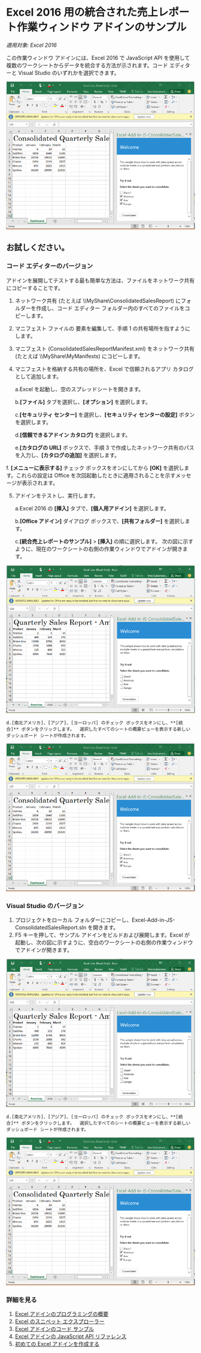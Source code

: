 # Excel 2016 用の統合された売上レポート作業ウィンドウ アドインのサンプル

_適用対象: Excel 2016_

この作業ウィンドウ アドインには、Excel 2016 で JavaScript API を使用して複数のワークシートからデータを統合する方法が示されます。コード エディターと Visual Studio のいずれかを選択できます。

![統合された売上レポートのサンプル](../images/ConsolidatedSalesReport_report.PNG)

## お試しください。
### コード エディターのバージョン

アドインを展開してテストする最も簡単な方法は、ファイルをネットワーク共有にコピーすることです。

1.  ネットワーク共有 (たとえば \\\MyShare\ConsolidatedSalesReport) にフォルダーを作成し、コード エディター フォルダー内のすべてのファイルをコピーします。 
2.  マニフェスト ファイルの <SourceLocation> 要素を編集して、手順 1 の共有場所を指すようにします。 
3.  マニフェスト (ConsolidatedSalesReportManifest.xml) をネットワーク共有 (たとえば \\\MyShare\MyManifests) にコピーします。
4.  マニフェストを格納する共有の場所を、Excel で信頼されるアプリ カタログとして追加します。

    a.Excel を起動し、空のスプレッドシートを開きます。  
    
    b.**[ファイル]** タブを選択し、**[オプション]** を選択します。
    
    c.**[セキュリティ センター]** を選択し、**[セキュリティ センターの設定]** ボタンを選択します。
    
    d.**[信頼できるアドイン カタログ]** を選択します。
    
    e.**[カタログの URL]** ボックスで、手順 3 で作成したネットワーク共有のパスを入力し、**[カタログの追加]** を選択します。
    
   f. **[メニューに表示する]** チェック ボックスをオンにしてから **[OK]** を選択します。これらの設定は Office を次回起動したときに適用されることを示すメッセージが表示されます。 
        
5.  アドインをテストし、実行します。 

    a.Excel 2016 の **[挿入]** タブで、**[個人用アドイン]** を選択します。
    
    b.**[Office アドイン]** ダイアログ ボックスで、**[共有フォルダー]** を選択します。
    
    c.**[統合売上レポートのサンプル]** > **[挿入]** の順に選択します。 次の図に示すように、現在のワークシートの右側の作業ウィンドウでアドインが開きます。 
        
   ![統合された売上レポートのサンプル](../images/ConsolidatedSalesReport_taskpane.PNG)

    d.[南北アメリカ]、[アジア]、[ヨーロッパ] のチェック ボックスをオンにし、**[統合]** ボタンをクリックします。  選択したすべてのシートの概要ビューを表示する新しいダッシュボード シートが作成されます。
        
  ![統合された売上レポートのサンプル](../images/ConsolidatedSalesReport_report.PNG)

### Visual Studio のバージョン
1.  プロジェクトをローカル フォルダーにコピーし、Excel-Add-in-JS-ConsolidatedSalesReport.sln を開きます。
2.  F5 キーを押して、サンプル アドインをビルドおよび展開します。Excel が起動し、次の図に示すように、空白のワークシートの右側の作業ウィンドウでアドインが開きます。 
        
   ![統合された売上レポートのサンプル](../images/ConsolidatedSalesReport_taskpane.PNG)

    d.[南北アメリカ]、[アジア]、[ヨーロッパ] のチェック ボックスをオンにし、**[統合]** ボタンをクリックします。  選択したすべてのシートの概要ビューを表示する新しいダッシュボード シートが作成されます。
        
  ![統合された売上レポートのサンプル](../images/ConsolidatedSalesReport_report.PNG)


### 詳細を見る

1.  [Excel アドインのプログラミングの概要](https://github.com/OfficeDev/office-js-docs/blob/master/excel/excel-add-ins-programming-overview.md)
2.  [Excel のスニペット エクスプローラー](http://officesnippetexplorer.azurewebsites.net/#/snippets/excel)
3.  [Excel アドインのコード サンプル](https://github.com/OfficeDev/office-js-docs/blob/master/excel/excel-add-ins-code-samples.md) 
4.  [Excel アドインの JavaScript API リファレンス](https://github.com/OfficeDev/office-js-docs/blob/master/excel/excel-add-ins-javascript-reference.md)
5.  [初めての Excel アドインを作成する](https://github.com/OfficeDev/office-js-docs/blob/master/excel/build-your-first-excel-add-in.md)

